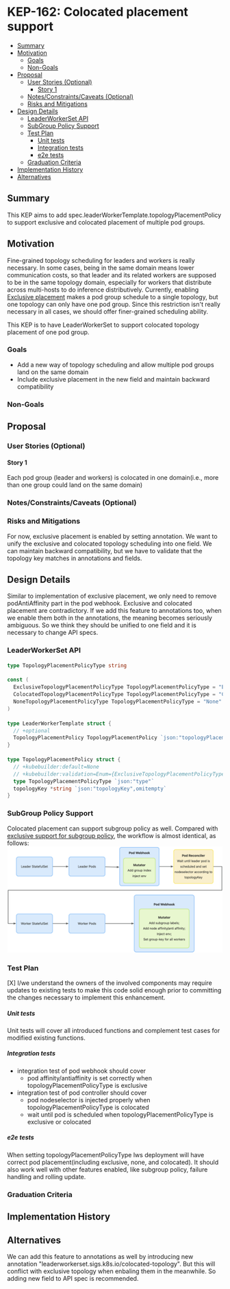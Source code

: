 # KEP-162: Colocated placement support

<!--
A table of contents is helpful for quickly jumping to sections of a KEP and for
highlighting any additional information provided beyond the standard KEP
template.

Ensure the TOC is wrapped with
  <code>&lt;!-- toc --&rt;&lt;!-- /toc --&rt;</code>
tags, and then generate with `hack/update-toc.sh`.
-->

<!-- toc -->
- [Summary](#summary)
- [Motivation](#motivation)
  - [Goals](#goals)
  - [Non-Goals](#non-goals)
- [Proposal](#proposal)
  - [User Stories (Optional)](#user-stories-optional)
    - [Story 1](#story-1)
  - [Notes/Constraints/Caveats (Optional)](#notesconstraintscaveats-optional)
  - [Risks and Mitigations](#risks-and-mitigations)
- [Design Details](#design-details)
  - [LeaderWorkerSet API](#leaderworkerset-api)
  - [SubGroup Policy Support](#subgroup-policy-support)
  - [Test Plan](#test-plan)
      - [Unit tests](#unit-tests)
      - [Integration tests](#integration-tests)
      - [e2e tests](#e2e-tests)
  - [Graduation Criteria](#graduation-criteria)
- [Implementation History](#implementation-history)
- [Alternatives](#alternatives)
<!-- /toc -->

## Summary

<!--
This section is incredibly important for producing high-quality, user-focused
documentation such as release notes or a development roadmap. It should be
possible to collect this information before implementation begins, in order to
avoid requiring implementors to split their attention between writing release
notes and implementing the feature itself. KEP editors and SIG Docs
should help to ensure that the tone and content of the `Summary` section is
useful for a wide audience.

A good summary is probably at least a paragraph in length.

Both in this section and below, follow the guidelines of the [documentation
style guide]. In particular, wrap lines to a reasonable length, to make it
easier for reviewers to cite specific portions, and to minimize diff churn on
updates.

[documentation style guide]: https://github.com/kubernetes/community/blob/master/contributors/guide/style-guide.md
-->

This KEP aims to add spec.leaderWorkerTemplate.topologyPlacementPolicy to support exclusive and colocated placement of multiple pod groups.

## Motivation

Fine-grained topology scheduling for leaders and workers is really necessary.
In some cases, being in the same domain means lower communication costs, so that leader and its related workers are supposed to be in the same topology domain, especially for workers that distribute across multi-hosts to do inference distributively. Currently, enabling [Exclusive placement](https://github.com/kubernetes-sigs/lws/blob/main/docs/examples/sample/README.md#exclusive-placement) makes a pod group schedule to a single topology, but one topology can only have one pod group. Since this restriction isn't really necessary in all cases, we should offer finer-grained scheduling ability.

This KEP is to have LeaderWorkerSet to support colocated topology placement of one pod group.

### Goals

<!--
List the specific goals of the KEP. What is it trying to achieve? How will we
know that this has succeeded?
-->

- Add a new way of topology scheduling and allow multiple pod groups land on the same domain
- Include exclusive placement in the new field and maintain backward compatibility

### Non-Goals

<!--
What is out of scope for this KEP? Listing non-goals helps to focus discussion
and make progress.
-->

## Proposal

<!--
This is where we get down to the specifics of what the proposal actually is.
This should have enough detail that reviewers can understand exactly what
you're proposing, but should not include things like API designs or
implementation. What is the desired outcome and how do we measure success?.
The "Design Details" section below is for the real
nitty-gritty.
-->

### User Stories (Optional)

#### Story 1
Each pod group (leader and workers) is colocated in one domain(i.e., more than one group could land on the same domain)

### Notes/Constraints/Caveats (Optional)

<!--
What are the caveats to the proposal?
What are some important details that didn't come across above?
Go in to as much detail as necessary here.
This might be a good place to talk about core concepts and how they relate.
-->

### Risks and Mitigations

For now, exclusive placement is enabled by setting annotation. We want to unify the exclusive and colocated topology scheduling into one field. We can maintain backward compatibility, but we have to validate that the topology key matches in annotations and fields.

## Design Details

<!--
This section should contain enough information that the specifics of your
change are understandable. This may include API specs (though not always
required) or even code snippets. If there's any ambiguity about HOW your
proposal will be implemented, this is the place to discuss them.
-->

Similar to implementation of exclusive placement, we only need to remove podAntiAffinity part in the pod webhook. Exclusive and colocated placement are contradictory. If we add this feature to annotations too, when we enable them both in the annotations, the meaning becomes seriously ambiguous. So we think they should be unified to one field and it is necessary to change API specs.

### LeaderWorkerSet API

```go
type TopologyPlacementPolicyType string

const (
  ExclusiveTopologyPlacementPolicyType TopologyPlacementPolicyType = "Exclusive" 
  ColocatedTopologyPlacementPolicyType TopologyPlacementPolicyType = "Colocated"
  NoneTopologyPlacementPolicyType TopologyPlacementPolicyType = "None"
)

type LeaderWorkerTemplate struct {
  // +optional
  TopologyPlacementPolicy TopologyPlacementPolicy `json:"topologyPlacementPolicy",omitempty`
}

type TopologyPlacementPolicy struct {
  // +kubebuilder:default=None
  // +kubebuilder:validation=Enum={ExclusiveTopologyPlacementPolicyType,ColocatedTopologyPlacementPolicyType,NoneTopologyPlacementPolicyType}
  type TopologyPlacementPolicyType `json:"type"`
  topologyKey *string `json:"topologyKey",omitempty`
}
```

### SubGroup Policy Support
Colocated placement can support subgroup policy as well.
Compared with [exclusive support for subgroup policy](https://github.com/kubernetes-sigs/lws/assets/86417275/ff9fc93d-c738-4c09-abc8-50a7b16d49df), the workflow is almost identical, as follows:
![](./workflow.jpg)

### Test Plan

<!--
**Note:** *Not required until targeted at a release.*
The goal is to ensure that we don't accept enhancements with inadequate testing.

All code is expected to have adequate tests (eventually with coverage
expectations). Please adhere to the [Kubernetes testing guidelines][testing-guidelines]
when drafting this test plan.

[testing-guidelines]: https://git.k8s.io/community/contributors/devel/sig-testing/testing.md
-->

[X] I/we understand the owners of the involved components may require updates to
existing tests to make this code solid enough prior to committing the changes necessary
to implement this enhancement.

##### Unit tests

<!--
In principle every added code should have complete unit test coverage, so providing
the exact set of tests will not bring additional value.
However, if complete unit test coverage is not possible, explain the reason of it
together with explanation why this is acceptable.
-->

<!--
Additionally, for Alpha try to enumerate the core package you will be touching
to implement this enhancement and provide the current unit coverage for those
in the form of:
- <package>: <date> - <current test coverage>
The data can be easily read from:
https://testgrid.k8s.io/sig-testing-canaries#ci-kubernetes-coverage-unit

This can inform certain test coverage improvements that we want to do before
extending the production code to implement this enhancement.
-->

Unit tests will cover all introduced functions and complement test cases for modified existing functions.

##### Integration tests

<!--
Integration tests are contained in k8s.io/kubernetes/test/integration.
Integration tests allow control of the configuration parameters used to start the binaries under test.
This is different from e2e tests which do not allow configuration of parameters.
Doing this allows testing non-default options and multiple different and potentially conflicting command line options.
-->

<!--
This question should be filled when targeting a release.
For Alpha, describe what tests will be added to ensure proper quality of the enhancement.

For Beta and GA, add links to added tests together with links to k8s-triage for those tests:
https://storage.googleapis.com/k8s-triage/index.html
-->

- integration test of pod webhook should cover
    - pod affinity/antiaffinity is set correctly when topologyPlacementPolicyType is exclusive
- integration test of pod controller should cover
    - pod nodeselector is injected properly when topologyPlacementPolicyType is colocated
    - wait until pod is scheduled when topologyPlacementPolicyType is exclusive or colocated

##### e2e tests

<!--
This question should be filled when targeting a release.
For Alpha, describe what tests will be added to ensure proper quality of the enhancement.

For Beta and GA, add links to added tests together with links to k8s-triage for those tests:
https://storage.googleapis.com/k8s-triage/index.html

We expect no non-infra related flakes in the last month as a GA graduation criteria.
-->

When setting topologyPlacementPolicyType lws deployment will have correct pod placement(including exclusive, none, and colocated). It should also work well with other features enabled, like subgroup policy, failure handling and rolling update.

### Graduation Criteria

<!--

Clearly define what it means for the feature to be implemented and
considered stable.

If the feature you are introducing has high complexity, consider adding graduation
milestones with these graduation criteria:
- [Maturity levels (`alpha`, `beta`, `stable`)][maturity-levels]
- [Feature gate][feature gate] lifecycle
- [Deprecation policy][deprecation-policy]

[feature gate]: https://git.k8s.io/community/contributors/devel/sig-architecture/feature-gates.md
[maturity-levels]: https://git.k8s.io/community/contributors/devel/sig-architecture/api_changes.md#alpha-beta-and-stable-versions
[deprecation-policy]: https://kubernetes.io/docs/reference/using-api/deprecation-policy/
-->

## Implementation History

<!--
Major milestones in the lifecycle of a KEP should be tracked in this section.
Major milestones might include:
- the `Summary` and `Motivation` sections being merged, signaling SIG acceptance
- the `Proposal` section being merged, signaling agreement on a proposed design
- the date implementation started
- the first Kubernetes release where an initial version of the KEP was available
- the version of Kubernetes where the KEP graduated to general availability
- when the KEP was retired or superseded
-->


## Alternatives

<!--
What other approaches did you consider, and why did you rule them out? These do
not need to be as detailed as the proposal, but should include enough
information to express the idea and why it was not acceptable.
-->

We can add this feature to annotations as well by introducing new annotation "leaderworkerset.sigs.k8s.io/colocated-topology". But this will conflict with exclusive topology when enbaling them in the meanwhile. So adding new field to API spec is recommended.